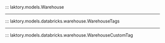 ::: laktory.models.Warehouse

---

::: laktory.models.databricks.warehouse.WarehouseTags

---

::: laktory.models.databricks.warehouse.WarehouseCustomTag
